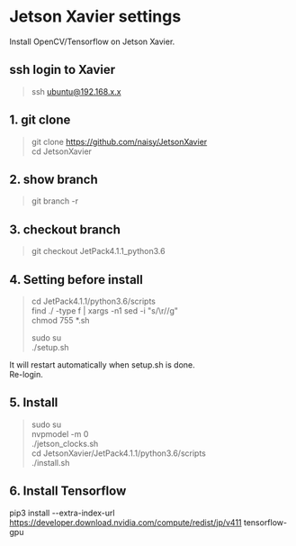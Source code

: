 # Jetson Xavier settings

Install OpenCV/Tensorflow on Jetson Xavier.

## ssh login to Xavier  
> ssh ubuntu@192.168.x.x  

## 1. git clone
> git clone https://github.com/naisy/JetsonXavier  
> cd JetsonXavier  

## 2. show branch
> git branch -r  

## 3. checkout branch
> git checkout JetPack4.1.1_python3.6  

## 4. Setting before install
> cd JetPack4.1.1/python3.6/scripts  
> find ./ -type f | xargs -n1 sed -i "s/\r//g"  
> chmod 755 *.sh  
>  
> sudo su  
> ./setup.sh  

It will restart automatically when setup.sh is done.  
Re-login.  

## 5. Install
> sudo su  
> nvpmodel -m 0  
> ./jetson_clocks.sh  
> cd JetsonXavier/JetPack4.1.1/python3.6/scripts  
> ./install.sh  

## 6. Install Tensorflow
pip3 install --extra-index-url https://developer.download.nvidia.com/compute/redist/jp/v411 tensorflow-gpu
